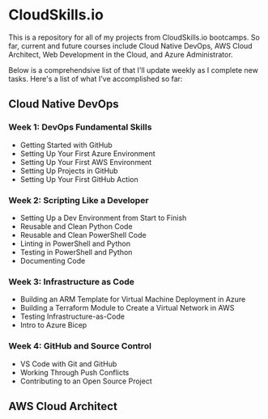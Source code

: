 # CloudSkills.io
This is a repository for all of my projects from CloudSkills.io bootcamps. So far, current and future courses include Cloud Native DevOps, AWS Cloud Architect, Web Development in the Cloud, and Azure Administrator.

Below is a comprehendsive list of that I'll update weekly as I complete new tasks. Here's a list of what I've accomplished so far:

## Cloud Native DevOps
### Week 1: DevOps Fundamental Skills
- Getting Started with GitHub
- Setting Up Your First Azure Environment
- Setting Up Your First AWS Environment
- Setting Up Projects in GitHub
- Setting Up Your First GitHub Action

### Week 2: Scripting Like a Developer
- Setting Up a Dev Environment from Start to Finish
- Reusable and Clean Python Code
- Reusable and Clean PowerShell Code
- Linting in PowerShell and Python
- Testing in PowerShell and Python
- Documenting Code

### Week 3: Infrastructure as Code
- Building an ARM Template for Virtual Machine Deployment in Azure
- Building a Terraform Module to Create a Virtual Network in AWS
- Testing Infrastructure-as-Code
- Intro to Azure Bicep

### Week 4: GitHub and Source Control
- VS Code with Git and GitHub
- Working Through Push Conflicts
- Contributing to an Open Source Project

## AWS Cloud Architect
